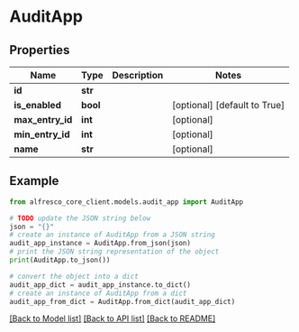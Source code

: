 # AuditApp


## Properties

Name | Type | Description | Notes
------------ | ------------- | ------------- | -------------
**id** | **str** |  | 
**is_enabled** | **bool** |  | [optional] [default to True]
**max_entry_id** | **int** |  | [optional] 
**min_entry_id** | **int** |  | [optional] 
**name** | **str** |  | [optional] 

## Example

```python
from alfresco_core_client.models.audit_app import AuditApp

# TODO update the JSON string below
json = "{}"
# create an instance of AuditApp from a JSON string
audit_app_instance = AuditApp.from_json(json)
# print the JSON string representation of the object
print(AuditApp.to_json())

# convert the object into a dict
audit_app_dict = audit_app_instance.to_dict()
# create an instance of AuditApp from a dict
audit_app_from_dict = AuditApp.from_dict(audit_app_dict)
```
[[Back to Model list]](../README.md#documentation-for-models) [[Back to API list]](../README.md#documentation-for-api-endpoints) [[Back to README]](../README.md)


